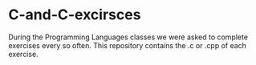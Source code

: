 # C-and-C-excirsces
During the Programming Languages classes we were asked to complete exercises every so often. This repository contains the .c or .cpp of each exercise.
